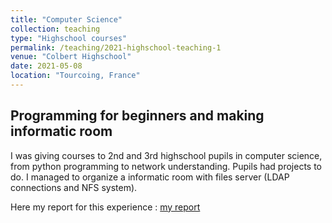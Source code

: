 ```yaml
---
title: "Computer Science"
collection: teaching
type: "Highschool courses"
permalink: /teaching/2021-highschool-teaching-1
venue: "Colbert Highschool"
date: 2021-05-08
location: "Tourcoing, France"
---
```


Programming for beginners and making informatic room
---

I was giving courses to 2nd and 3rd highschool pupils in computer science, from python programming to network understanding. Pupils had projects to do. I managed to organize a informatic room with files server (LDAP connections and NFS system).

Here my report for this experience : <a href="http://the-gtn.github.io/files/highschool-internship-report.pdf" target="_blank">my report</a>